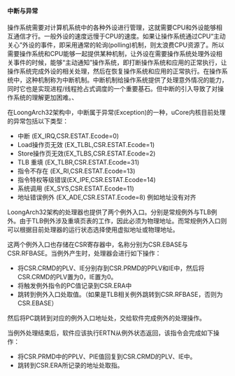 #### 中断与异常

操作系统需要对计算机系统中的各种外设进行管理，这就需要CPU和外设能够相互通信才行。一般外设的速度远慢于CPU的速度。如果让操作系统通过CPU“主动关心”外设的事件，即采用通常的轮询(polling)机制，则太浪费CPU资源了。所以需要操作系统和CPU能够一起提供某种机制，让外设在需要操作系统处理外设相关事件的时候，能够“主动通知”操作系统，即打断操作系统和应用的正常执行，让操作系统完成外设的相关处理，然后在恢复操作系统和应用的正常执行。在操作系统中，这种机制称为中断机制。中断机制给操作系统提供了处理意外情况的能力，同时它也是实现进程/线程抢占式调度的一个重要基石。但中断的引入导致了对操作系统的理解更加困难。、

在LoongArch32架构中，中断属于异常(Exception)的一种，uCore内核目前处理的异常包括以下类型：

- 中断          (EX_IRQ,CSR.ESTAT.Ecode=0)
- Load操作页无效 (EX_TLBL,CSR.ESTAT.Ecode=1)
- Store操作页无效(EX_TLBS,CSR.ESTAT.Ecode=2)
- TLB 重填      (EX_TLBR,CSR.ESTAT.Ecode=31)
- 指令不存在     (EX_RI,CSR.ESTAT.Ecode=13)
- 指令特权等级错误(EX_IPE,CSR.ESTAT.Ecode=14)
- 系统调用       (EX_SYS,CSR.ESTAT.Ecode=11)
- 地址错误例外    (EX_ADE,CSR.ESTAT.Ecode=8) 例如地址没有对齐

LoongArch32架构的处理器也提供了两个例外入口。分别是常规例外与TLB例外。由于TLB例外涉及重填页表的工作，因此必须为物理地址。而常规例外入口则可以根据目前处理器的运行状态选择使用虚拟地址或物理地址。

这两个例外入口也存储在CSR寄存器中，名称分别为CSR.EBASE与CSR.RFBASE。当例外产生时，处理器会进行如下操作：
- 将CSR.CRMD的PLV、IE分别存到CSR.PRMD的PPLV和IE中，然后将CSR.CRMD的PLV置为0，IE置为0。
- 将触发例外指令的PC值记录到CSR.ERA中
- 跳转到例外入口处取值。（如果是TLB相关例外跳转到CSR.RFBASE，否则为CSR.EBASE）

然后将PC跳转到对应的例外入口地址处，交给软件完成例外的处理操作。

当例外处理结束后，软件应该执行ERTN从例外状态返回，该指令会完成如下操作：
- 将CSR.PRMD中的PPLV、PIE值回复到CSR.CRMD的PLV、IE中。
- 跳转到CSR.ERA所记录的地址处取指。